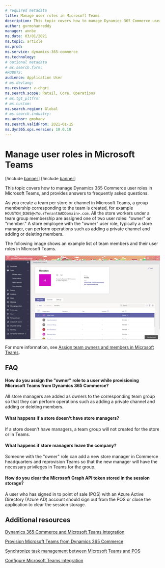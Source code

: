 ```yaml
---
# required metadata
title: Manage user roles in Microsoft Teams
description: This topic covers how to manage Dynamics 365 Commerce user roles in Microsoft Teams, and provides answers to frequently asked questions.
author: gvrmohanreddy
manager: annbe
ms.date: 03/01/2021
ms.topic: article
ms.prod: 
ms.service: dynamics-365-commerce
ms.technology: 
# optional metadata
# ms.search.form:  
#ROBOTS: 
audience: Application User
# ms.devlang: 
ms.reviewer: v-chgri
ms.search.scope: Retail, Core, Operations
# ms.tgt_pltfrm: 
# ms.custom: 
ms.search.region: Global
# ms.search.industry: 
ms.author: gmohanv
ms.search.validFrom: 2021-01-15
ms.dyn365.ops.version: 10.0.18
---
```


# Manage user roles in Microsoft Teams

[!include [banner](includes/banner.md)]
[!include [banner](includes/preview-banner.md)]

This topic covers how to manage Dynamics 365 Commerce user roles in Microsoft Teams, and provides answers to frequently asked questions.

As you create a team per store or channel in Microsoft Teams, a group membership corresponding to the team is created, for example `HOUSTON_D365@<YourTenantAADDomain>.com`. All the store workers under a team group membership are assigned one of two user roles: "owner" or "member." A store employee with the "owner" user role, typically a store manager, can perform operations such as adding a private channel and adding or deleting members. 

The following image shows an example list of team members and their user roles in Microsoft Teams.

![Dynamics 365 Commerce and Teams integration - User Roles](media/d365-commerce-teams-integration-user-roles.png)

For more information, see [Assign team owners and members in Microsoft Teams](https://docs.microsoft.com/microsoftteams/assign-roles-permissions).

## FAQ

#### How do you assign the "owner" role to a user while provisioning Microsoft Teams from Dynamics 365 Commerce? 

All store managers are added as owners to the corresponding team group so that they can perform operations such as adding a private channel and adding or deleting members. 

#### What happens if a store doesn't have store managers?

If a store doesn't have managers, a team group will not created for the store or in Teams. 

#### What happens if store managers leave the company?

Someone with the "owner" role can add a new store manager in Commerce headquarters and reprovision Teams so that the new manager will have the necessary privileges in Teams for the group. 

#### How do you clear the Microsoft Graph API token stored in the session storage?

A user who has signed in to point of sale (POS) with an Azure Active Directory (Azure AD) account should sign out from the POS or close the application to clear the session storage. 

## Additional resources

[Dynamics 365 Commerce and Microsoft Teams integration ](commerce-teams-integration.md)

[Provision Microsoft Teams from Dynamics 365 Commerce](provision-teams-from-commerce.md)

[Synchronize task management between Microsoft Teams and POS](synchronize-tasks-teams-pos.md)

[Configure Microsoft Teams integration](configure-teams-integration.md)

